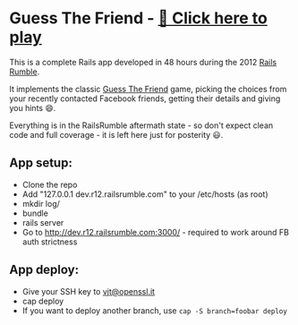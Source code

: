 Guess The Friend - [:game_die: Click here to play](http://i.sindro.me)
======================================================================

This is a complete Rails app developed in 48 hours during the 2012 [Rails Rumble](http://railsrumble.com).

It implements the classic [Guess The Friend](http://player.vimeo.com/video/1193166?title=1&byline=1&portrait=1)
game, picking the choices from your recently contacted Facebook friends, getting their details and giving you
hints :smile:.

Everything is in the RailsRumble aftermath state - so don't expect clean code and full coverage - it is left
here just for posterity :smiley:.

App setup:
----------

* Clone the repo
* Add "127.0.0.1 dev.r12.railsrumble.com" to your /etc/hosts (as root)
* mkdir log/
* bundle
* rails server
* Go to http://dev.r12.railsrumble.com:3000/ - required to work around FB auth strictness

App deploy:
-----------

* Give your SSH key to vjt@openssl.it
* cap deploy
* If you want to deploy another branch, use `cap -S branch=foobar deploy`
